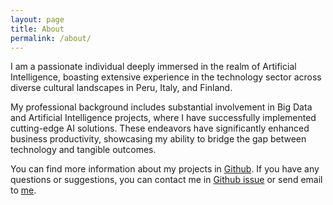 ```yaml
---
layout: page
title: About
permalink: /about/
---
```


I am a passionate individual deeply immersed in the realm of Artificial Intelligence, boasting extensive experience in the technology sector across diverse cultural landscapes in Peru, Italy, and Finland. 

My professional background includes substantial involvement in Big Data and Artificial Intelligence projects, where I have successfully implemented cutting-edge AI solutions. These endeavors have significantly enhanced business productivity, showcasing my ability to bridge the gap between technology and tangible outcomes.

You can find more information about my projects in [Github][github]. If you have any questions or suggestions, you can contact me in [Github issue][github-issues] or send email to [me](mailto:florenciopaucar@gmail.com).

[github]: https://github.com/aipachakutiqwan
[github-issues]: https://github.com/aipachakutiqwan/aipachakutiqwan.github.io/issues

